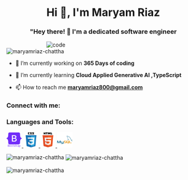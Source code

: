 <h1 align="center">Hi 👋, I'm Maryam Riaz</h1>
<h3 align="center">"Hey there! 👋 I'm a dedicated software engineer</h3>
<img align="right" alt="code" width="400" src="https://camo.githubusercontent.com/2b5d39e6cee1e0bbb1315d2ffc758aa65dfb9001df597d452cd8f7df1b2ddb8a/68747470733a2f2f692e70696e696d672e636f6d2f6f726967696e616c732f65372f32362f63372f65373236633734616330383165656435306665656531343333643132633939382e676966">

<p align="left"> <img src="https://komarev.com/ghpvc/?username=maryamriaz-chattha&label=Profile%20views&color=0e75b6&style=flat" alt="maryamriaz-chattha" /> </p>

- 🔭 I’m currently working on **365 Days of coding**

- 🌱 I’m currently learning **Cloud Applied Generative AI ,TypeScript**

- 📫 How to reach me **maryamriaz800@gmail.com**

<h3 align="left">Connect with me:</h3>
<p align="left">
</p>

<h3 align="left">Languages and Tools:</h3>
<p align="left"> <a href="https://getbootstrap.com" target="_blank" rel="noreferrer"> <img src="https://raw.githubusercontent.com/devicons/devicon/master/icons/bootstrap/bootstrap-plain-wordmark.svg" alt="bootstrap" width="40" height="40"/> </a> <a href="https://www.w3schools.com/css/" target="_blank" rel="noreferrer"> <img src="https://raw.githubusercontent.com/devicons/devicon/master/icons/css3/css3-original-wordmark.svg" alt="css3" width="40" height="40"/> </a> <a href="https://www.w3.org/html/" target="_blank" rel="noreferrer"> <img src="https://raw.githubusercontent.com/devicons/devicon/master/icons/html5/html5-original-wordmark.svg" alt="html5" width="40" height="40"/> </a> <a href="https://www.mysql.com/" target="_blank" rel="noreferrer"> <img src="https://raw.githubusercontent.com/devicons/devicon/master/icons/mysql/mysql-original-wordmark.svg" alt="mysql" width="40" height="40"/> </a> </p>

<p><img align="left" src="https://github-readme-stats.vercel.app/api/top-langs?username=maryamriaz-chattha&show_icons=true&locale=en&layout=compact" alt="maryamriaz-chattha" /></p>

<p>&nbsp;<img align="center" src="https://github-readme-stats.vercel.app/api?username=maryamriaz-chattha&show_icons=true&locale=en" alt="maryamriaz-chattha" /></p>

<p><img align="center" src="https://github-readme-streak-stats.herokuapp.com/?user=maryamriaz-chattha&" alt="maryamriaz-chattha" /></p>


